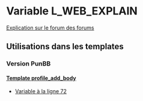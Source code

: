 # Variable L_WEB_EXPLAIN
[Explication sur le forum des forums](http://forum.forumactif.com/t294113-listing-des-variables#L_WEB_EXPLAIN)
## Utilisations dans les templates
### Version PunBB
#### [Template profile_add_body](punbb/profile_add_body.md)
* [Variable à la ligne 72](../punbb/profile_add_body.tpl#L72)